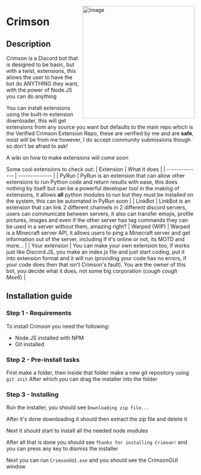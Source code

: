 </p>
<img align="right" width="300" alt="image" src="https://cdn.discordapp.com/attachments/957344047494725672/1099675663172108331/crimsonLogoHiRes.png">
</p>

# Crimson

## Description

Crimson is a Discord bot that is designed to be basic, but with a twist, extensions, this allows the user to have the bot do ANYTHING they want, with the power of Node.JS you can do anything

You can install extensions using the built-in extension downloader, this will get extensions from any source you want but defaults to the main repo which is the Verified Crimson Extension Repo, these are verified by me and are **safe**, most will be from me however, I do accept community submissions though so don't be afraid to ask!

A wiki on how to make extensions will come soon

Some cool extensions to check out:
| Extension      | What it does   |
| -------------- | -------------- |
| PyRun          | PyRun is an extension that can allow other extensions to run Python code and return results with ease, this does nothing by itself but can be a powerful developer tool in the making of extensions, it allows **all** python modules to run but they must be installed on the system, this can be automated in PyRun soon |
| LinkBot        | LinkBot is an extension that can link 2 different channels in 2 different discord servers, users can communicate between servers, it also can transfer emojis, profile pictures, images and even if the other server has tag commands they can be used in a server without them, amazing right?
| Warped (WIP)   | Warped is a Minecraft server API, it allows users to ping a Minecraft server and get information out of the server, including if it's online or not, its MOTD and more... |
| Your extension | You can make your own extension too, if works just like Discord.JS, you make an index.js file and just start coding, put it into extension format and it will run (providing your code has no errors, if your code does then that isn't Crimson's fault). You are the owner of this bot, you decide what it does, not some big corporation (*cough cough Mee6*) |

## Installation guide

### **Step 1 - Requirements**

To install Crimson you need the following:
- Node.JS installed with NPM
- Git installed

### **Step 2 - Pre-install tasks**

First make a folder, then inside that folder make a new git repository using `git init`
After which you can drag the installer into the folder

### **Step 3 - Installing**

Run the installer, you should see `Downloading zip file...`

After it's done downloading it should then extract the zip file and delete it

Next it should start to install all the needed node modules

After all that is done you should see `Thanks for installing Crimson!` and you can press any key to dismiss the installer

Next you can run `CrimsonGUI.exe` and you should see the CrimsonGUI window